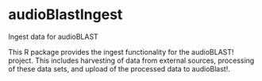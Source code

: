# audioBlastIngest
Ingest data for audioBLAST

This R package provides the ingest functionality for the audioBLAST! project. This includes harvesting of data from external sources, processing of these data sets, and upload of the processed data to audioBlast!.


